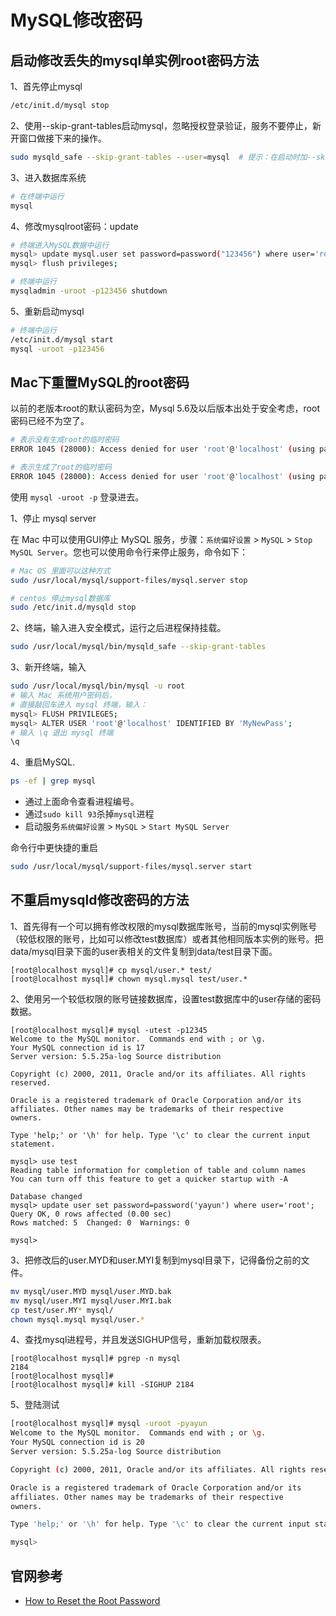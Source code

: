 
MySQL修改密码
===

## 启动修改丢失的mysql单实例root密码方法

1、首先停止mysql

```bash
/etc/init.d/mysql stop
```

2、使用--skip-grant-tables启动mysql，忽略授权登录验证，服务不要停止，新开窗口做接下来的操作。

```bash
sudo mysqld_safe --skip-grant-tables --user=mysql  # 提示：在启动时加--skip-grant-tables 参数，表示忽略授权验证
```

3、进入数据库系统

```bash
# 在终端中运行
mysql
```

4、修改mysqlroot密码：update

```bash
# 终端进入MySQL数据中运行
mysql> update mysql.user set password=password("123456") where user='root' and host='localhost';
mysql> flush privileges;

# 终端中运行
mysqladmin -uroot -p123456 shutdown
```

5、重新启动mysql

```bash
# 终端中运行
/etc/init.d/mysql start
mysql -uroot -p123456
```


## Mac下重置MySQL的root密码

以前的老版本root的默认密码为空，Mysql 5.6及以后版本出处于安全考虑，root密码已经不为空了。

```bash
# 表示没有生成root的临时密码
ERROR 1045 (28000): Access denied for user 'root'@'localhost' (using password: NO)

# 表示生成了root的临时密码
ERROR 1045 (28000): Access denied for user 'root'@'localhost' (using password: YES)
```

使用 `mysql -uroot -p` 登录进去。

1、停止 mysql server

在 Mac 中可以使用GUI停止 MySQL 服务，步骤：`系统偏好设置` > `MySQL` > `Stop MySQL Server`。您也可以使用命令行来停止服务，命令如下：

```bash
# Mac OS 里面可以这种方式
sudo /usr/local/mysql/support-files/mysql.server stop

# centos 停止mysql数据库
sudo /etc/init.d/mysqld stop 
```

2、终端，输入进入安全模式，运行之后进程保持挂载。

```bash
sudo /usr/local/mysql/bin/mysqld_safe --skip-grant-tables
```

3、新开终端，输入


```bash
sudo /usr/local/mysql/bin/mysql -u root
# 输入 Mac 系统用户密码后，
# 直接敲回车进入 mysql 终端，输入：
mysql> FLUSH PRIVILEGES;
mysql> ALTER USER 'root'@'localhost' IDENTIFIED BY 'MyNewPass';
# 输入 \q 退出 mysql 终端
\q
```

4、重启MySQL.

```bash
ps -ef | grep mysql
```

- 通过上面命令查看进程编号。  
- 通过`sudo kill 93`杀掉`mysql`进程  
- 启动服务`系统偏好设置` > `MySQL` > `Start MySQL Server`

命令行中更快捷的重启  

```bash
sudo /usr/local/mysql/support-files/mysql.server start
```


## 不重启mysqld修改密码的方法

1、首先得有一个可以拥有修改权限的mysql数据库账号，当前的mysql实例账号（较低权限的账号，比如可以修改test数据库）或者其他相同版本实例的账号。把data/mysql目录下面的user表相关的文件复制到data/test目录下面。

```
[root@localhost mysql]# cp mysql/user.* test/
[root@localhost mysql]# chown mysql.mysql test/user.*
```

2、使用另一个较低权限的账号链接数据库，设置test数据库中的user存储的密码数据。

```
[root@localhost mysql]# mysql -utest -p12345
Welcome to the MySQL monitor.  Commands end with ; or \g.
Your MySQL connection id is 17
Server version: 5.5.25a-log Source distribution

Copyright (c) 2000, 2011, Oracle and/or its affiliates. All rights reserved.

Oracle is a registered trademark of Oracle Corporation and/or its
affiliates. Other names may be trademarks of their respective
owners.

Type 'help;' or '\h' for help. Type '\c' to clear the current input statement.

mysql> use test
Reading table information for completion of table and column names
You can turn off this feature to get a quicker startup with -A

Database changed
mysql> update user set password=password('yayun') where user='root';
Query OK, 0 rows affected (0.00 sec)
Rows matched: 5  Changed: 0  Warnings: 0

mysql>
```

3、把修改后的user.MYD和user.MYI复制到mysql目录下，记得备份之前的文件。

```bash
mv mysql/user.MYD mysql/user.MYD.bak
mv mysql/user.MYI mysql/user.MYI.bak
cp test/user.MY* mysql/
chown mysql.mysql mysql/user.*
```

4、查找mysql进程号，并且发送SIGHUP信号，重新加载权限表。

```
[root@localhost mysql]# pgrep -n mysql
2184
[root@localhost mysql]#
[root@localhost mysql]# kill -SIGHUP 2184
```

5、登陆测试

```bash
[root@localhost mysql]# mysql -uroot -pyayun
Welcome to the MySQL monitor.  Commands end with ; or \g.
Your MySQL connection id is 20
Server version: 5.5.25a-log Source distribution

Copyright (c) 2000, 2011, Oracle and/or its affiliates. All rights reserved.

Oracle is a registered trademark of Oracle Corporation and/or its
affiliates. Other names may be trademarks of their respective
owners.

Type 'help;' or '\h' for help. Type '\c' to clear the current input statement.

mysql>
```

## 官网参考

- [How to Reset the Root Password](http://dev.mysql.com/doc/refman/5.7/en/resetting-permissions.html)
